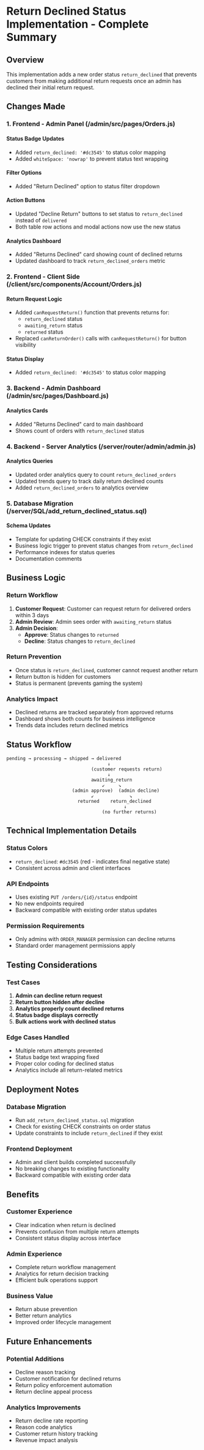 # Return Declined Status Implementation - Complete Summary

## Overview
This implementation adds a new order status `return_declined` that prevents customers from making additional return requests once an admin has declined their initial return request.

## Changes Made

### 1. Frontend - Admin Panel (/admin/src/pages/Orders.js)

#### Status Badge Updates
- Added `return_declined: '#dc3545'` to status color mapping
- Added `whiteSpace: 'nowrap'` to prevent status text wrapping

#### Filter Options
- Added "Return Declined" option to status filter dropdown

#### Action Buttons
- Updated "Decline Return" buttons to set status to `return_declined` instead of `delivered`
- Both table row actions and modal actions now use the new status

#### Analytics Dashboard
- Added "Returns Declined" card showing count of declined returns
- Updated dashboard to track `return_declined_orders` metric

### 2. Frontend - Client Side (/client/src/components/Account/Orders.js)

#### Return Request Logic
- Added `canRequestReturn()` function that prevents returns for:
  - `return_declined` status
  - `awaiting_return` status  
  - `returned` status
- Replaced `canReturnOrder()` calls with `canRequestReturn()` for button visibility

#### Status Display
- Added `return_declined: '#dc3545'` to status color mapping

### 3. Backend - Admin Dashboard (/admin/src/pages/Dashboard.js)

#### Analytics Cards
- Added "Returns Declined" card to main dashboard
- Shows count of orders with `return_declined` status

### 4. Backend - Server Analytics (/server/router/admin/admin.js)

#### Analytics Queries
- Updated order analytics query to count `return_declined_orders`
- Updated trends query to track daily return declined counts
- Added `return_declined_orders` to analytics overview

### 5. Database Migration (/server/SQL/add_return_declined_status.sql)

#### Schema Updates
- Template for updating CHECK constraints if they exist
- Business logic trigger to prevent status changes from `return_declined`
- Performance indexes for status queries
- Documentation comments

## Business Logic

### Return Workflow
1. **Customer Request**: Customer can request return for delivered orders within 3 days
2. **Admin Review**: Admin sees order with `awaiting_return` status
3. **Admin Decision**: 
   - **Approve**: Status changes to `returned`
   - **Decline**: Status changes to `return_declined`

### Return Prevention
- Once status is `return_declined`, customer cannot request another return
- Return button is hidden for customers
- Status is permanent (prevents gaming the system)

### Analytics Impact
- Declined returns are tracked separately from approved returns
- Dashboard shows both counts for business intelligence
- Trends data includes return declined metrics

## Status Workflow

```
pending → processing → shipped → delivered
                                     ↓
                               (customer requests return)
                                     ↓
                               awaiting_return
                                   ↙     ↘
                        (admin approve)  (admin decline)
                               ↙             ↘
                          returned    return_declined
                                           ↓
                                   (no further returns)
```

## Technical Implementation Details

### Status Colors
- `return_declined`: `#dc3545` (red - indicates final negative state)
- Consistent across admin and client interfaces

### API Endpoints
- Uses existing `PUT /orders/{id}/status` endpoint
- No new endpoints required
- Backward compatible with existing order status updates

### Permission Requirements
- Only admins with `ORDER_MANAGER` permission can decline returns
- Standard order management permissions apply

## Testing Considerations

### Test Cases
1. **Admin can decline return request**
2. **Return button hidden after decline**
3. **Analytics properly count declined returns**
4. **Status badge displays correctly**
5. **Bulk actions work with declined status**

### Edge Cases Handled
- Multiple return attempts prevented
- Status badge text wrapping fixed
- Proper color coding for declined status
- Analytics include all return-related metrics

## Deployment Notes

### Database Migration
- Run `add_return_declined_status.sql` migration
- Check for existing CHECK constraints on order status
- Update constraints to include `return_declined` if they exist

### Frontend Deployment
- Admin and client builds completed successfully
- No breaking changes to existing functionality
- Backward compatible with existing order data

## Benefits

### Customer Experience
- Clear indication when return is declined
- Prevents confusion from multiple return attempts
- Consistent status display across interface

### Admin Experience
- Complete return workflow management
- Analytics for return decision tracking
- Efficient bulk operations support

### Business Value
- Return abuse prevention
- Better return analytics
- Improved order lifecycle management

## Future Enhancements

### Potential Additions
- Decline reason tracking
- Customer notification for declined returns
- Return policy enforcement automation
- Return decline appeal process

### Analytics Improvements
- Return decline rate reporting
- Reason code analytics
- Customer return history tracking
- Revenue impact analysis
